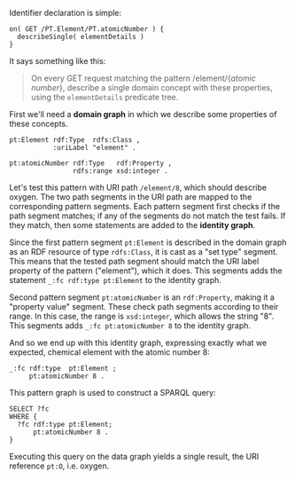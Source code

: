 Identifier declaration is simple:

```
on( GET /PT.Element/PT.atomicNumber ) {
  describeSingle( elementDetails )
}
```

It says something like this:

> On every GET request matching the pattern /element/{_atomic number_}, describe a single domain concept with these properties, using the `elementDetails` predicate tree.

First we'll need a **domain graph** in which we describe some properties of these concepts.
```
pt:Element rdf:Type  rdfs:Class ,
           :uriLabel "element" .

pt:atomicNumber rdf:Type   rdf:Property ,
                rdfs:range xsd:integer .
```

Let's test this pattern with URI path `/element/8`, which should describe oxygen. The two path segments in the URI path are mapped to the corresponding pattern segments. Each pattern segment first checks if the path segment matches; if any of the segments do not match the test fails. If they match, then some statements are added to the **identity graph**.

Since the first pattern segment `pt:Element` is described in the domain graph as an RDF resource of type `rdfs:Class`, it is cast as a "set type" segment. This means that the tested path segment should match the URI label property of the pattern ("element"), which it does. This segments adds the statement `_:fc rdf:type pt:Element` to the identity graph.

Second pattern segment `pt:atomicNumber` is an `rdf:Property`, making it a "property value" segment. These check path segments according to their range. In this case, the range is `xsd:integer`, which allows the string "8". This segments adds `_:fc pt:atomicNumber 8` to the identity graph.

And so we end up with this identity graph, expressing exactly what we expected, chemical element with the atomic number 8:
```
_:fc rdf:type  pt:Element ;
     pt:atomicNumber 8 .
```

This pattern graph is used to construct a SPARQL query:
```
SELECT ?fc
WHERE {
  ?fc rdf:type pt:Element;
      pt:atomicNumber 8 .
}
```

Executing this query on the data graph yields a single result, the URI reference `pt:O`, i.e. oxygen.